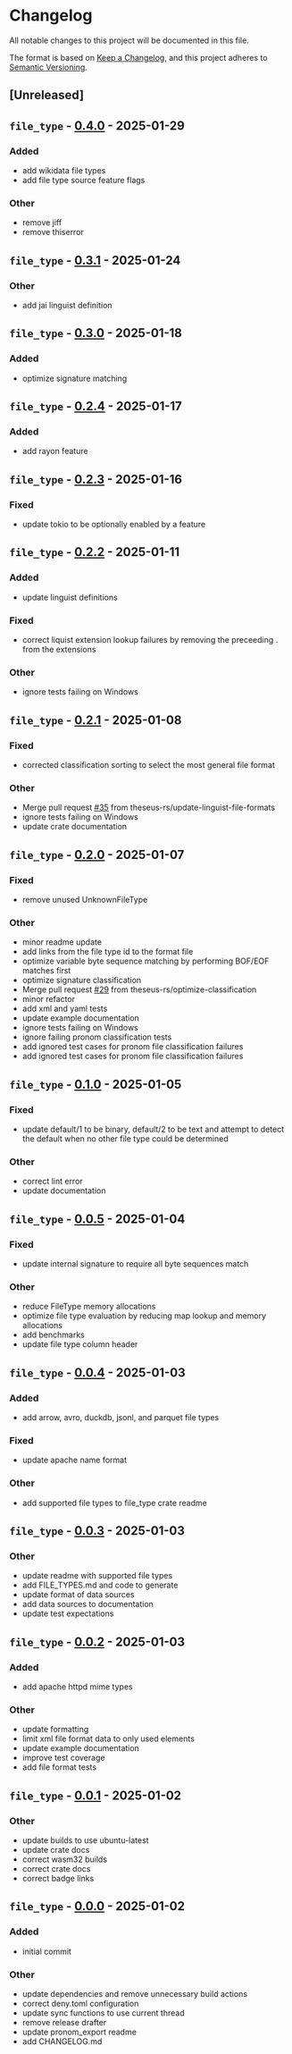 # Changelog
All notable changes to this project will be documented in this file.

The format is based on [Keep a Changelog](https://keepachangelog.com/en/1.0.0/),
and this project adheres to [Semantic Versioning](https://semver.org/spec/v2.0.0.html).

## [Unreleased]

## `file_type` - [0.4.0](https://github.com/theseus-rs/file-type/compare/v0.3.1...v0.4.0) - 2025-01-29

### Added
- add wikidata file types
- add file type source feature flags

### Other
- remove jiff
- remove thiserror

## `file_type` - [0.3.1](https://github.com/theseus-rs/file-type/compare/v0.3.0...v0.3.1) - 2025-01-24

### Other
- add jai linguist definition

## `file_type` - [0.3.0](https://github.com/theseus-rs/file-type/compare/file_type-v0.2.4...file_type-v0.3.0) - 2025-01-18

### Added
- optimize signature matching

## `file_type` - [0.2.4](https://github.com/theseus-rs/file-type/compare/file_type-v0.2.3...file_type-v0.2.4) - 2025-01-17

### Added
- add rayon feature

## `file_type` - [0.2.3](https://github.com/theseus-rs/file-type/compare/file_type-v0.2.2...file_type-v0.2.3) - 2025-01-16

### Fixed
- update tokio to be optionally enabled by a feature

## `file_type` - [0.2.2](https://github.com/theseus-rs/file-type/compare/file_type-v0.2.1...file_type-v0.2.2) - 2025-01-11

### Added
- update linguist definitions

### Fixed
- correct liquist extension lookup failures by removing the preceeding . from the extensions

### Other
- ignore tests failing on Windows

## `file_type` - [0.2.1](https://github.com/theseus-rs/file-type/compare/file_type-v0.2.0...file_type-v0.2.1) - 2025-01-08

### Fixed
- corrected classification sorting to select the most general file format

### Other
- Merge pull request [#35](https://github.com/theseus-rs/file-type/pull/35) from theseus-rs/update-linguist-file-formats
- ignore tests failing on Windows
- update crate documentation

## `file_type` - [0.2.0](https://github.com/theseus-rs/file-type/compare/file_type-v0.1.0...file_type-v0.2.0) - 2025-01-07

### Fixed
- remove unused UnknownFileType

### Other
- minor readme update
- add links from the file type id to the format file
- optimize variable byte sequence matching by performing BOF/EOF matches first
- optimize signature classification
- Merge pull request [#29](https://github.com/theseus-rs/file-type/pull/29) from theseus-rs/optimize-classification
- minor refactor
- add xml and yaml tests
- update example documentation
- ignore tests failing on Windows
- ignore failing pronom classification tests
- add ignored test cases for pronom file classification failures
- add ignored test cases for pronom file classification failures

## `file_type` - [0.1.0](https://github.com/theseus-rs/file-type/compare/file_type-v0.0.5...file_type-v0.1.0) - 2025-01-05

### Fixed
- update default/1 to be binary, default/2 to be text and attempt to detect the default when no other file type could be determined

### Other
- correct lint error
- update documentation

## `file_type` - [0.0.5](https://github.com/theseus-rs/file-type/compare/file_type-v0.0.4...file_type-v0.0.5) - 2025-01-04

### Fixed
- update internal signature to require all byte sequences match

### Other
- reduce FileType memory allocations
- optimize file type evaluation by reducing map lookup and memory allocations
- add benchmarks
- update file type column header

## `file_type` - [0.0.4](https://github.com/theseus-rs/file-type/compare/file_type-v0.0.3...file_type-v0.0.4) - 2025-01-03

### Added
- add arrow, avro, duckdb, jsonl, and parquet file types

### Fixed
- update apache name format

### Other
- add supported file types to file_type crate readme

## `file_type` - [0.0.3](https://github.com/theseus-rs/file-type/compare/file_type-v0.0.2...file_type-v0.0.3) - 2025-01-03

### Other
- update readme with supported file types
- add FILE_TYPES.md and code to generate
- update format of data sources
- add data sources to documentation
- update test expectations

## `file_type` - [0.0.2](https://github.com/theseus-rs/file-type/compare/file_type-v0.0.1...file_type-v0.0.2) - 2025-01-03

### Added
- add apache httpd mime types

### Other
- update formatting
- limit xml file format data to only used elements
- update example documentation
- improve test coverage
- add file format tests

## `file_type` - [0.0.1](https://github.com/theseus-rs/file-type/compare/file_type-v0.0.0...file_type-v0.0.1) - 2025-01-02

### Other
- update builds to use ubuntu-latest
- update crate docs
- correct wasm32 builds
- correct crate docs
- correct badge links

## `file_type` - [0.0.0](https://github.com/theseus-rs/file-type/compare/1994670af4e90cad19e5768817d41f9d24b8f445...file_type-v0.0.0) - 2025-01-02

### Added
- initial commit

### Other
- update dependencies and remove unnecessary build actions
- correct deny.toml configuration
- update sync functions to use current thread
- remove release drafter
- update pronom_export readme
- add CHANGELOG.md
